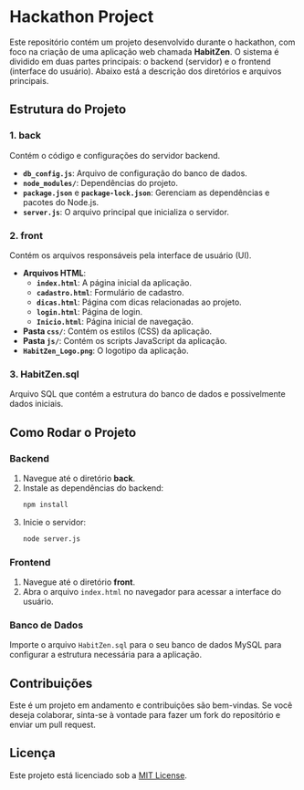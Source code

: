 
# Hackathon Project

Este repositório contém um projeto desenvolvido durante o hackathon, com foco na criação de uma aplicação web chamada **HabitZen**. O sistema é dividido em duas partes principais: o backend (servidor) e o frontend (interface do usuário). Abaixo está a descrição dos diretórios e arquivos principais.

## Estrutura do Projeto

### 1. **back**
Contém o código e configurações do servidor backend.
- **`db_config.js`**: Arquivo de configuração do banco de dados.
- **`node_modules/`**: Dependências do projeto.
- **`package.json`** e **`package-lock.json`**: Gerenciam as dependências e pacotes do Node.js.
- **`server.js`**: O arquivo principal que inicializa o servidor.

### 2. **front**
Contém os arquivos responsáveis pela interface de usuário (UI).
- **Arquivos HTML**: 
  - **`index.html`**: A página inicial da aplicação.
  - **`cadastro.html`**: Formulário de cadastro.
  - **`dicas.html`**: Página com dicas relacionadas ao projeto.
  - **`login.html`**: Página de login.
  - **`Inicio.html`**: Página inicial de navegação.
- **Pasta `css/`**: Contém os estilos (CSS) da aplicação.
- **Pasta `js/`**: Contém os scripts JavaScript da aplicação.
- **`HabitZen_Logo.png`**: O logotipo da aplicação.

### 3. **HabitZen.sql**
Arquivo SQL que contém a estrutura do banco de dados e possivelmente dados iniciais.

## Como Rodar o Projeto

### Backend
1. Navegue até o diretório **back**.
2. Instale as dependências do backend:
   ```bash
   npm install
   ```
3. Inicie o servidor:
   ```bash
   node server.js
   ```

### Frontend
1. Navegue até o diretório **front**.
2. Abra o arquivo `index.html` no navegador para acessar a interface do usuário.

### Banco de Dados
Importe o arquivo `HabitZen.sql` para o seu banco de dados MySQL para configurar a estrutura necessária para a aplicação.

## Contribuições
Este é um projeto em andamento e contribuições são bem-vindas. Se você deseja colaborar, sinta-se à vontade para fazer um fork do repositório e enviar um pull request.

## Licença
Este projeto está licenciado sob a [MIT License](LICENSE).
